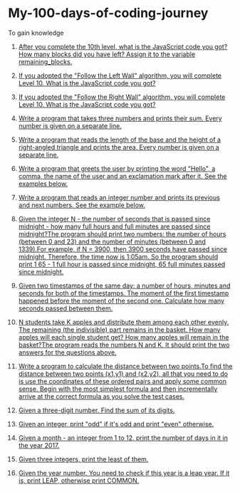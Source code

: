 # My-100-days-of-coding-journey
To gain knowledge

1. [After you complete the 10th level, what is the JavaScript code you got? How many blocks did you have left? 
Assign it to the variable remaining_blocks.](Day001.md)

2. [If you adopted the "Follow the Left Wall" algorithm, you will complete Level 10. What is the JavaScript code you got?](Day002.md) 

3. [If you adopted the "Follow the Right Wall" algorithm, you will complete Level 10. What is the JavaScript code you got?](Day003.md) 

4. [Write a program that takes three numbers and prints their sum. Every number is given on a separate line.](Day004.md)

5. [Write a program that reads the length of the base and the height of a right-angled triangle and prints the area. Every number is given on a separate line.](Day005.md)

6. [Write a program that greets the user by printing the word "Hello", a comma, the name of the user and an exclamation mark after it. See the examples below.](Day006.md)

7. [Write a program that reads an integer number and prints its previous and next numbers. See the example below.](Day007.md)

8. [Given the integer N - the number of seconds that is passed since midnight - how many full hours and full minutes are passed since midnight?The program should print two numbers: the number of hours (between 0 and 23) and the number of minutes (between 0 and 1339).For example, if N = 3900, then 3900 seconds have passed since midnight. Therefore, the time now is 1:05am. So the program should print 1 65 - 1 full hour is passed since midnight, 65 full minutes passed since midnight.](Day008.md)

9. [Given two timestamps of the same day: a number of hours, minutes and seconds for both of the timestamps. The moment of the first timestamp happened before the moment of the second one. Calculate how many seconds passed between them.](Day009.md)

10. [N students take K apples and distribute them among each other evenly. The remaining (the indivisible) part remains in the basket. How many apples will each single student get? How many apples will remain in the basket?The program reads the numbers N and K. It should print the two answers for the questions above.](Day010.md)

11. [Write a program to calculate the distance between two points.To find the distance between two points (x1,y1) and (x2,y2), all that you need to do is use the coordinates of these ordered pairs and apply some common sense. Begin with the most simplest formula and then incrementally arrive at the correct formula as you solve the test cases.](Day011.md)

12. [Given a three-digit number. Find the sum of its digits.](Day012.md)

13. [Given an integer, print "odd" if it's odd and print "even" otherwise.](Day013.md)

14. [Given a month - an integer from 1 to 12, print the number of days in it in the year 2017.](Day014.md)

15. [Given three integers, print the least of them.](Day015.md)

16. [Given the year number. You need to check if this year is a leap year. If it is, print LEAP, otherwise print COMMON.](Day016.md)
